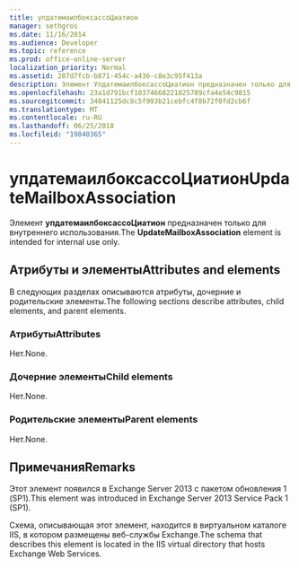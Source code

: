 ```yaml
---
title: упдатемаилбоксассоЦиатион
manager: sethgros
ms.date: 11/16/2014
ms.audience: Developer
ms.topic: reference
ms.prod: office-online-server
localization_priority: Normal
ms.assetid: 287d7fcb-b871-454c-a436-c8e3c95f413a
description: Элемент УпдатемаилбоксассоЦиатион предназначен только для внутреннего использования.
ms.openlocfilehash: 23a1d791bcf10374668221825789cfa4e54c9815
ms.sourcegitcommit: 34041125dc8c5f993b21cebfc4f8b72f0fd2cb6f
ms.translationtype: MT
ms.contentlocale: ru-RU
ms.lasthandoff: 06/25/2018
ms.locfileid: "19840365"
---
```

# <a name="updatemailboxassociation"></a><span data-ttu-id="4679f-103">упдатемаилбоксассоЦиатион</span><span class="sxs-lookup"><span data-stu-id="4679f-103">UpdateMailboxAssociation</span></span>

<span data-ttu-id="4679f-104">Элемент **упдатемаилбоксассоЦиатион** предназначен только для внутреннего использования.</span><span class="sxs-lookup"><span data-stu-id="4679f-104">The **UpdateMailboxAssociation** element is intended for internal use only.</span></span> 

## <a name="attributes-and-elements"></a><span data-ttu-id="4679f-105">Атрибуты и элементы</span><span class="sxs-lookup"><span data-stu-id="4679f-105">Attributes and elements</span></span>

<span data-ttu-id="4679f-106">В следующих разделах описываются атрибуты, дочерние и родительские элементы.</span><span class="sxs-lookup"><span data-stu-id="4679f-106">The following sections describe attributes, child elements, and parent elements.</span></span>
  
### <a name="attributes"></a><span data-ttu-id="4679f-107">Атрибуты</span><span class="sxs-lookup"><span data-stu-id="4679f-107">Attributes</span></span>

<span data-ttu-id="4679f-108">Нет.</span><span class="sxs-lookup"><span data-stu-id="4679f-108">None.</span></span>
  
### <a name="child-elements"></a><span data-ttu-id="4679f-109">Дочерние элементы</span><span class="sxs-lookup"><span data-stu-id="4679f-109">Child elements</span></span>

<span data-ttu-id="4679f-110">Нет.</span><span class="sxs-lookup"><span data-stu-id="4679f-110">None.</span></span>
  
### <a name="parent-elements"></a><span data-ttu-id="4679f-111">Родительские элементы</span><span class="sxs-lookup"><span data-stu-id="4679f-111">Parent elements</span></span>

<span data-ttu-id="4679f-112">Нет.</span><span class="sxs-lookup"><span data-stu-id="4679f-112">None.</span></span>
  
## <a name="remarks"></a><span data-ttu-id="4679f-113">Примечания</span><span class="sxs-lookup"><span data-stu-id="4679f-113">Remarks</span></span>

<span data-ttu-id="4679f-114">Этот элемент появился в Exchange Server 2013 с пакетом обновления 1 (SP1).</span><span class="sxs-lookup"><span data-stu-id="4679f-114">This element was introduced in Exchange Server 2013 Service Pack 1 (SP1).</span></span>
  
<span data-ttu-id="4679f-115">Схема, описывающая этот элемент, находится в виртуальном каталоге IIS, в котором размещены веб-службы Exchange.</span><span class="sxs-lookup"><span data-stu-id="4679f-115">The schema that describes this element is located in the IIS virtual directory that hosts Exchange Web Services.</span></span>
  

